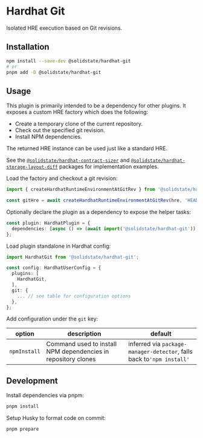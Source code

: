# Hardhat Git

Isolated HRE execution based on Git revisions.

## Installation

```bash
npm install --save-dev @solidstate/hardhat-git
# or
pnpm add -D @solidstate/hardhat-git
```

## Usage

This plugin is primarily intended to be a dependency for other plugins. It exposes a custom HRE factory which does the following:

- Create a temporary clone of the current repository.
- Check out the specified git revision.
- Install NPM dependencies.

The returned HRE instance can be used just like a standard HRE.

See the [`@solidstate/hardhat-contract-sizer`](https://www.npmjs.com/package/@solidstate/hardhat-contract-sizer) and [`@solidstate/hardhat-storage-layout-diff`](https://www.npmjs.com/package/solidstate/hardhat-storage-layout-inspector) packages for implementation examples.

Load the factory and checkout a git revision:

```typescript
import { createHardhatRuntimeEnvironmentAtGitRev } from '@solidstate/hardhat-git';

const gitHre = await createHardhatRuntimeEnvironmentAtGitRev(hre, 'HEAD~1');
```

Optionally declare the plugin as a dependency to expose the helper tasks:

```typescript
const plugin: HardhatPlugin = {
  dependencies: [async () => (await import('@solidstate/hardhat-git')).default],
};
```

Load plugin standalone in Hardhat config:

```typescript
import HardhatGit from '@solidstate/hardhat-git';

const config: HardhatUserConfig = {
  plugins: [
    HardhatGit,
  ],
  git: {
    ... // see table for configuration options
  },
};
```

Add configuration under the `git` key:

| option       | description                                                   | default                                                               |
| ------------ | ------------------------------------------------------------- | --------------------------------------------------------------------- |
| `npmInstall` | Command used to install NPM dependencies in repository clones | inferred via `package-manager-detector`, falls back to`'npm install'` |

## Development

Install dependencies via pnpm:

```bash
pnpm install
```

Setup Husky to format code on commit:

```bash
pnpm prepare
```
